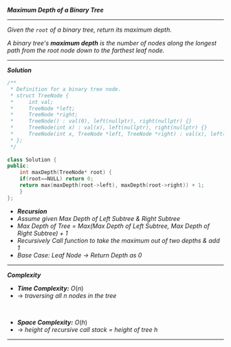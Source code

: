 ***Maximum Depth of a Binary Tree***

- - - 

*Given the `root` of a binary tree, return its maximum depth.*

*A binary tree's **maximum depth** is the number of nodes along the longest path from the root node down to the farthest leaf node.*

- - - 

***Solution***

```cpp
/**
 * Definition for a binary tree node.
 * struct TreeNode {
 *     int val;
 *     TreeNode *left;
 *     TreeNode *right;
 *     TreeNode() : val(0), left(nullptr), right(nullptr) {}
 *     TreeNode(int x) : val(x), left(nullptr), right(nullptr) {}
 *     TreeNode(int x, TreeNode *left, TreeNode *right) : val(x), left(left), right(right) {}
 * };
 */
 
class Solution {
public:
    int maxDepth(TreeNode* root) {
    if(root==NULL) return 0;
    return max(maxDepth(root->left), maxDepth(root->right)) + 1;
    }
};
```

- ***Recursion***
- *Assume given Max Depth of Left Subtree & Right Subtree*
- *Max Depth of Tree = Max(Max Depth of Left Subtree, Max Depth of Right Subtree) + 1*
- *Recursively Call function to take the maximum out of two depths & add 1*
- *Base Case: Leaf Node → Return Depth as 0*

- - - 

***Complexity***

- ***Time Complexity:*** $O(n)$
- → *traversing all n nodes in the tree*

<br>

- ***Space Complexity:*** $O(h)$
- → *height of recursive call stack = height of tree h*

- - -

